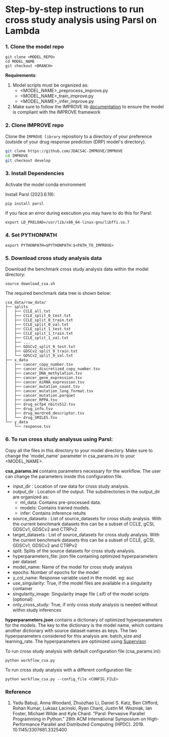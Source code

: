 
# Step-by-step instructions to run cross study analysis using Parsl on Lambda

### 1. Clone the model repo
```
git clone <MODEL_REPO>
cd MODEL_NAME
git checkout <BRANCH>
```
**Requirements**:
1. Model scripts must be organized as:
    - <MODEL_NAME>_preprocess_improve.py
    - <MODEL_NAME>_train_improve.py
    - <MODEL_NAME>_infer_improve.py
2. Make sure to follow the IMPROVE lib [documentation](https://jdacs4c-improve.github.io/docs) to ensure the model is compliant with the IMPROVE framework

### 2. Clone IMPROVE repo
Clone the `IMPROVE library` repository to a directory of your preference (outside of your drug response prediction (DRP) model's directory).

```bash
git clone https://github.com/JDACS4C-IMPROVE/IMPROVE
cd IMPROVE
git checkout develop
```

### 3. Install Dependencies
Activate the model conda environment

Install Parsl (2023.6.19):
```
pip install parsl 
```
If you face an error during execution you may have to do this for Parsl:
```
export LD_PRELOAD=/usr/lib/x86_64-linux-gnu/libffi.so.7
```

### 4. Set PYTHONPATH
```
export PYTHONPATH=$PYTHONPATH:$<PATH_TO_IMPROVE>
```

### 5. Download cross study analysis data
Download the benchmark cross study analysis data within the model directory:
```
source download_csa.sh
```
The required benchmark data tree is shown below:
```
csa_data/raw_data/
├── splits
│   ├── CCLE_all.txt
│   ├── CCLE_split_0_test.txt
│   ├── CCLE_split_0_train.txt
│   ├── CCLE_split_0_val.txt
│   ├── CCLE_split_1_test.txt
│   ├── CCLE_split_1_train.txt
│   ├── CCLE_split_1_val.txt
│   ├── ...
│   ├── GDSCv2_split_9_test.txt
│   ├── GDSCv2_split_9_train.txt
│   └── GDSCv2_split_9_val.txt
├── x_data
│   ├── cancer_copy_number.tsv
│   ├── cancer_discretized_copy_number.tsv
│   ├── cancer_DNA_methylation.tsv
│   ├── cancer_gene_expression.tsv
│   ├── cancer_miRNA_expression.tsv
│   ├── cancer_mutation_count.tsv
│   ├── cancer_mutation_long_format.tsv
│   ├── cancer_mutation.parquet
│   ├── cancer_RPPA.tsv
│   ├── drug_ecfp4_nbits512.tsv
│   ├── drug_info.tsv
│   ├── drug_mordred_descriptor.tsv
│   └── drug_SMILES.tsv
└── y_data
    └── response.tsv
```

### 6. To run cross study analysus using Parsl:

Copy all the files in this directory to your model directory. Make sure to change the 'model_name' parameter in csa_params.ini to your <MODEL_NAME>.

**csa_params.ini** contains parameters necessary for the workflow. The user can change the parameters inside this configuration file.

 - input_dir : Location of raw data for cross study analysis. 
 - output_dir : Location of the output. The subdirectories in the output_dir are organized as:
    - ml_data: Contains pre-processed data.
    - models: Contains trained models.
    - infer: Contains inference retults
 - source_datasets : List of source_datasets for cross study analysis. With the current benchmark datasets this can be a subset of CCLE, gCSI, GDSCv1, GDSCv2 and CTRPv2
 - target_datasets : List of source_datasets for cross study analysis. With the current benchmark datasets this can be a subset of CCLE, gCSI, GDSCv1, GDSCv2 and CTRPv2
 - split: Splits of the source datasets for cross study analysis.
 - hyperparameters_file: json file containing optimized hyperparameters per dataset
 - model_name: Name of the model for cross study analysis
 - epochs: Number of epochs for the model
 - y_col_name: Response variable used in the model. eg: auc
 - use_singularity: True, if the model files are available in a singularity container
 - singularity_image: Singularity image file (.sif) of the model scripts (optional)
 - only_cross_study: True, if only cross study analysis is needed without within study inferences

**hyperparameters.json** contains a dictionary of optimized hyperparameters for the models. The key to the dictionary is the model name, which contains another dictionary with source dataset names as keys. The two hyperparameters considered for this analysis are: batch_size and learning_rate. 
The hyperparameters are optimized using [Supervisor](https://github.com/JDACS4C-IMPROVE/HPO).

 To run cross study analysis with default configuration file (csa_params.ini):
```
python workflow_csa.py
```
 To run cross study analysis with a different configuration file:
```
python workflow_csa.py --config_file <CONFIG_FILE>
```

### Reference
1.	Yadu Babuji, Anna Woodard, Zhuozhao Li, Daniel S. Katz, Ben Clifford, Rohan Kumar, Luksaz Lacinski, Ryan Chard, Justin M. Wozniak, Ian Foster, Michael Wilde and Kyle Chard. "Parsl: Pervasive Parallel Programming in Python." 28th ACM International Symposium on High-Performance Parallel and Distributed Computing (HPDC). 2019. 10.1145/3307681.3325400